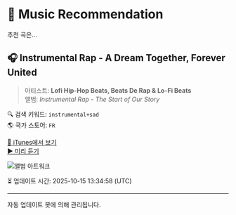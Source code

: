 
# 🎵 Music Recommendation

추천 곡은...

## 🎧 Instrumental Rap - A Dream Together, Forever United  
> 아티스트: **Lofi Hip-Hop Beats, Beats De Rap & Lo-Fi Beats**  
> 앨범: _Instrumental Rap - The Start of Our Story_  

🔍 검색 키워드: `instrumental+sad`  
🌎 국가 스토어: `FR`

[🔗 iTunes에서 보기](https://music.apple.com/fr/album/instrumental-rap-a-dream-together-forever-united/1784833772?i=1784833773&uo=4)  
[▶️ 미리 듣기](https://audio-ssl.itunes.apple.com/itunes-assets/AudioPreview221/v4/36/f0/3a/36f03a1e-1f62-6ba3-82ee-a6bada8b1dc4/mzaf_1390786154168818343.plus.aac.p.m4a)

![앨범 아트워크](https://is1-ssl.mzstatic.com/image/thumb/Music211/v4/d2/2a/96/d22a969c-0478-9e8b-2ba5-b8243ec453d8/1963622786112_cover.jpg/100x100bb.jpg)

⏳ 업데이트 시간: 2025-10-15 13:34:58 (UTC)

---
자동 업데이트 봇에 의해 관리됩니다.
